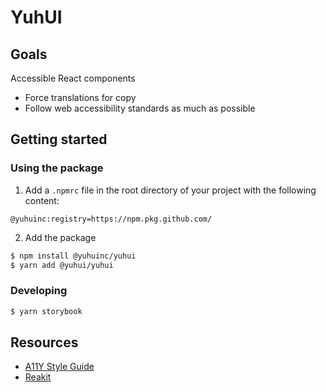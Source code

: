 # YuhUI

## Goals

Accessible React components

- Force translations for copy
- Follow web accessibility standards as much as possible

## Getting started

### Using the package

1. Add a `.npmrc` file in the root directory of your project with the following content:

```
@yuhuinc:registry=https://npm.pkg.github.com/
```

2. Add the package

```bash
$ npm install @yuhuinc/yuhui
$ yarn add @yuhui/yuhui
```

### Developing

```bash
$ yarn storybook
```

## Resources

- [A11Y Style Guide](https://a11y-style-guide.com/style-guide/)
- [Reakit](https://reakit.io/)